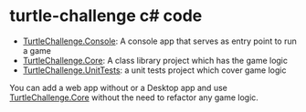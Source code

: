 # turtle-challenge c# code

- [TurtleChallenge.Console](/TurtleChallenge.Console): A console app that serves as entry point to run a game
- [TurtleChallenge.Core](/TurtleChallenge.Core): A class library project which has the game logic
- [TurtleChallenge.UnitTests](/TurtleChallenge.UnitTests): a unit tests project which cover game logic

You can add a web app without or a Desktop app and use [TurtleChallenge.Core](/TurtleChallenge.Core) without the need to refactor any game logic.